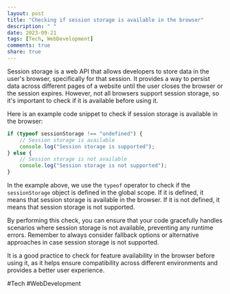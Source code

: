 ```yaml
---
layout: post
title: "Checking if session storage is available in the browser"
description: " "
date: 2023-09-21
tags: [Tech, WebDevelopment]
comments: true
share: true
---
```


Session storage is a web API that allows developers to store data in the user's browser, specifically for that session. It provides a way to persist data across different pages of a website until the user closes the browser or the session expires. However, not all browsers support session storage, so it's important to check if it is available before using it.

Here is an example code snippet to check if session storage is available in the browser:

```javascript
if (typeof sessionStorage !== "undefined") {
    // Session storage is available
    console.log("Session storage is supported");
} else {
    // Session storage is not available
    console.log("Session storage is not supported");
}
```

In the example above, we use the `typeof` operator to check if the `sessionStorage` object is defined in the global scope. If it is defined, it means that session storage is available in the browser. If it is not defined, it means that session storage is not supported.

By performing this check, you can ensure that your code gracefully handles scenarios where session storage is not available, preventing any runtime errors. Remember to always consider fallback options or alternative approaches in case session storage is not supported.

It is a good practice to check for feature availability in the browser before using it, as it helps ensure compatibility across different environments and provides a better user experience.

#Tech #WebDevelopment